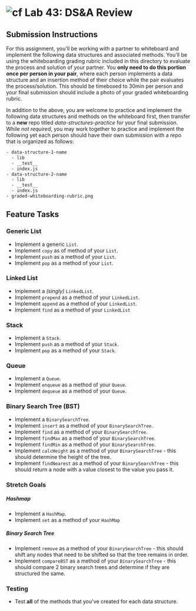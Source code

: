 ![cf](https://i.imgur.com/7v5ASc8.png) Lab 43: DS&A Review
======

## Submission Instructions
For this assignment, you'll be working with a partner to whiteboard and implement the following data structures and associated methods. You'll be using the whiteboarding grading rubric included in this directory to evaluate the process and solution of your partner.  You **only need to do this portion once per person in your pair**, where each person implements a data structure and an insertion method of their choice while the pair evaluates the process/solution. This should be timeboxed to 30min per person and your final submission should include a photo of your graded whiteboarding rubric.

In addition to the above, you are welcome to practice and implement the following data structures and methods on the whiteboard first, then transfer to a **new** repo titled *data-structures-practice* for your final submission.  While *not required*, you may work together to practice and implement the following yet each person should have their own submission with a repo that is organized as follows:

```bash
- data-structure-1-name
  - lib
  - __test__
  - index.js
- data-structure-2-name
  - lib
  - __test__
  - index.js
- graded-whiteboarding-rubric.png
```

## Feature Tasks

### Generic List
* Implement a generic `List`.
* Implement `copy` as of method of your `List`.
* Implement `push` as a method of your `List`.
* Implement `pop` as a method of your `List`.

### Linked List
* Implement a *(singly)* `LinkedList`.
* Implement `prepend` as a method of your `LinkedList`.
* Implement `append` as a method of your `LinkedList`.
* Implement `find` as a method of your `LinkedList`

### Stack
* Implement a `Stack`.
* Implement `push` as a method of your `Stack`.
* Implement `pop` as a method of your `Stack`.

### Queue
* Implement a `Queue`.
* Implement `enqueue` as a method of your `Queue`.
* Implement `dequeue` as a method of your `Queue`.

### Binary Search Tree (BST)
* Implement a `BinarySearchTree`.
* Implement `insert` as a method of your `BinarySearchTree`.
* Implement `find` as a method of your `BinarySearchTree`.
* Implement `findMax` as a method of your `BinarySearchTree`.
* Implement `findMin` as a method of your `BinarySearchTree`.
* Implement `calcHeight` as a method of your `BinarySearchTree` - this should determine the height of the tree.
* Implement `findNearest` as a method of your `BinarySearchTree` - this should return a node with a value closest to the value you pass it.

### Stretch Goals
##### Hashmap
* Implement a `HashMap`.
* Implement `set` as a method of your `HashMap`

##### Binary Search Tree
* Implement `remove` as a method of your `BinarySearchTree` - this should shift any nodes that need to be shifted so that the tree remains in order.
* Implement `compareBST` as a method of your `BinarySearchTree` - this should compare 2 binary search trees and determine if they are structured the same.

### Testing
* Test **all** of the methods that you've created for each data structure.
